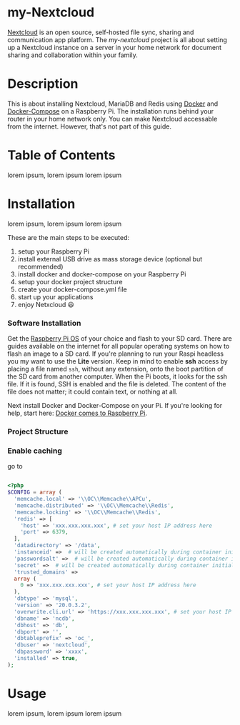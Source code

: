 # my-Nextcloud
[Nextcloud](https://nextcloud.com/) is an open source, self-hosted file sync, sharing and communication app platform. The *my-nextcloud* project is all about setting up a Nextcloud instance on a server in your home network for document sharing and collaboration within your family. 

# Description
This is about installing Nextcloud, MariaDB and Redis using [Docker](https://www.docker.com/) and [Docker-Compose](https://docs.docker.com/compose/) on a Raspberry Pi. The installation runs behind your router in your home network only. You can make Nextcloud accessable from the internet. However, that's not part of this guide.  

# Table of Contents
lorem ipsum, lorem ipsum
lorem ipsum

# Installation
lorem ipsum, lorem ipsum
lorem ipsum

These are the main steps to be executed:
1. setup your Raspberry Pi
1. install external USB drive as mass storage device (optional but recommended) 
1. install docker and docker-compose on your Raspberry Pi
1. setup your docker project structure
1. create your docker-compose.yml file
1. start up your applications
1. enjoy Netxcloud :smiley:

### Software Installation
Get the [Raspberry Pi OS](https://www.raspberrypi.org/software/) of your choice and flash to your SD card. There are guides available on the internet for all popular operating systems on how to flash an image to a SD card. If you're planning to run your Raspi headless you my want to use the **Lite** version. Keep in mind to enable **ssh** access by placing a file named ` ssh `, without any extension, onto the boot partition of the SD card from another computer. When the Pi boots, it looks for the ssh file. If it is found, SSH is enabled and the file is deleted. The content of the file does not matter; it could contain text, or nothing at all.

Next install Docker and Docker-Compose on your Pi. If you're looking for help, start here: [Docker comes to Raspberry Pi](https://www.raspberrypi.org/blog/docker-comes-to-raspberry-pi/).

### Project Structure

### Enable caching
go to

```php

<?php
$CONFIG = array (
  'memcache.local' => '\\OC\\Memcache\\APCu',
  'memcache.distributed' => '\\OC\\Memcache\\Redis',
  'memcache.locking' => '\\OC\\Memcache\\Redis',
  'redis' => [
    'host' => 'xxx.xxx.xxx.xxx', # set your host IP address here
    'port' => 6379,
  ],
  'datadirectory' => '/data',
  'instanceid' =>  # will be created automatically during container initialization 
  'passwordsalt' =>  # will be created automatically during container initialization
  'secret' =>  # will be created automatically during container initialization
  'trusted_domains' => 
  array (
    0 => 'xxx.xxx.xxx.xxx', # set your host IP address here
  ),
  'dbtype' => 'mysql',
  'version' => '20.0.3.2',
  'overwrite.cli.url' => 'https://xxx.xxx.xxx.xxx', # set your host IP address here
  'dbname' => 'ncdb',
  'dbhost' => 'db',
  'dbport' => '',
  'dbtableprefix' => 'oc_',
  'dbuser' => 'nextcloud',
  'dbpassword' => 'xxxx',
  'installed' => true,
);

```

# Usage
lorem ipsum, lorem ipsum
lorem ipsum
